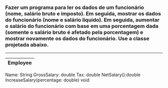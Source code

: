 ###  Fazer um programa para ler os dados de um funcionário (nome, salário bruto e imposto). Em seguida, mostrar os dados do funcionário (nome e salário líquido). Em seguida, aumentar o salário do funcionário com base em uma porcentagem dada (somente o salário bruto é afetado pela porcentagem) e mostrar novamente os dados do funcionário. Use a classe projetada abaixo.
--------

  Employee |
:----------|
 Name: String 
 GrossSalary: double 
 Tax: double 
 NetSalary():double
 IncreaseSalary(percentage: double) void
